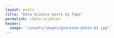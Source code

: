 ```yaml
---
layout: posts
title: "Data Science posts by Tags"
permalink: /data-science/
header:
  image: "/assets/images/gunnison-photo-01.jpg"
---
```

<!--- This is an HTML comment in Markdown

{% include base_path %}
{% include group-by-array collection=site.posts field="tags" %}

{% for tag in group_names %}
  {% assign posts = group_items[forloop.index0] %}
  <h2 id="{{ tag | slugify }}" class="archive__subtitle">{{ tag }}</h2>
  {% for post in posts %}
    {% include archive-single.html %}
  {% endfor %}
{% endfor %}

 -->